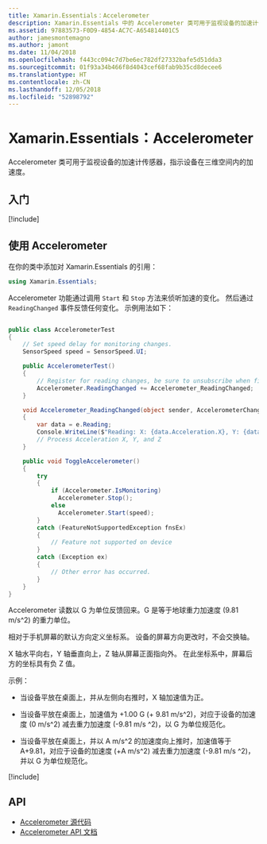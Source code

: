 ```yaml
---
title: Xamarin.Essentials：Accelerometer
description: Xamarin.Essentials 中的 Accelerometer 类可用于监视设备的加速计传感器，指示设备在三维空间内的加速度。
ms.assetid: 97883573-F0D9-4854-AC7C-A654814401C5
author: jamesmontemagno
ms.author: jamont
ms.date: 11/04/2018
ms.openlocfilehash: f443cc094c7d7be6ec782df27332bafe5d51dda3
ms.sourcegitcommit: 01f93a34b466f8d4043cef68fab9b35cd8decee6
ms.translationtype: HT
ms.contentlocale: zh-CN
ms.lasthandoff: 12/05/2018
ms.locfileid: "52898792"
---
```

# <a name="xamarinessentials-accelerometer"></a>Xamarin.Essentials：Accelerometer

Accelerometer 类可用于监视设备的加速计传感器，指示设备在三维空间内的加速度。

## <a name="get-started"></a>入门

[!include[](~/essentials/includes/get-started.md)]

## <a name="using-accelerometer"></a>使用 Accelerometer

在你的类中添加对 Xamarin.Essentials 的引用：

```csharp
using Xamarin.Essentials;
```

Accelerometer 功能通过调用 `Start` 和 `Stop` 方法来侦听加速的变化。 然后通过 `ReadingChanged` 事件反馈任何变化。 示例用法如下：

```csharp

public class AccelerometerTest
{
    // Set speed delay for monitoring changes.
    SensorSpeed speed = SensorSpeed.UI;

    public AccelerometerTest()
    {
        // Register for reading changes, be sure to unsubscribe when finished
        Accelerometer.ReadingChanged += Accelerometer_ReadingChanged;
    }

    void Accelerometer_ReadingChanged(object sender, AccelerometerChangedEventArgs e)
    {
        var data = e.Reading;
        Console.WriteLine($"Reading: X: {data.Acceleration.X}, Y: {data.Acceleration.Y}, Z: {data.Acceleration.Z}");
        // Process Acceleration X, Y, and Z
    }

    public void ToggleAccelerometer()
    {
        try
        {
            if (Accelerometer.IsMonitoring)
              Accelerometer.Stop();
            else
              Accelerometer.Start(speed);
        }
        catch (FeatureNotSupportedException fnsEx)
        {
            // Feature not supported on device
        }
        catch (Exception ex)
        {
            // Other error has occurred.
        }
    }
}
```

Accelerometer 读数以 G 为单位反馈回来。G 是等于地球重力加速度 (9.81 m/s^2) 的重力单位。

相对于手机屏幕的默认方向定义坐标系。 设备的屏幕方向更改时，不会交换轴。

X 轴水平向右，Y 轴垂直向上，Z 轴从屏幕正面指向外。 在此坐标系中，屏幕后方的坐标具有负 Z 值。

示例：

- 当设备平放在桌面上，并从左侧向右推时，X 轴加速值为正。

- 当设备平放在桌面上，加速值为 +1.00 G (+ 9.81 m/s^2)，对应于设备的加速度 (0 m/s^2) 减去重力加速度 (-9.81 m/s ^2)，以 G 为单位规范化。

- 当设备平放在桌面上，并以 A m/s^2 的加速度向上推时，加速值等于 A+9.81，对应于设备的加速度 (+A m/s^2) 减去重力加速度 (-9.81 m/s ^2)，并以 G 为单位规范化。

[!include[](~/essentials/includes/sensor-speed.md)]

## <a name="api"></a>API

- [Accelerometer 源代码](https://github.com/xamarin/Essentials/tree/master/Xamarin.Essentials/Accelerometer)
- [Accelerometer API 文档](xref:Xamarin.Essentials.Accelerometer)
